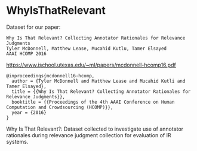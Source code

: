 # WhyIsThatRelevant

Dataset for our paper:

```
Why Is That Relevant? Collecting Annotator Rationales for Relevance Judgments
Tyler McDonnell, Matthew Lease, Mucahid Kutlu, Tamer Elsayed
AAAI HCOMP 2016
```
https://www.ischool.utexas.edu/~ml/papers/mcdonnell-hcomp16.pdf

```
@inproceedings{mcdonnell16-hcomp,
  author = {Tyler McDonnell and Matthew Lease and Mucahid Kutli and Tamer Elsayed},
  title = {{Why Is That Relevant? Collecting Annotator Rationales for Relevance Judgments}},
  booktitle = {{Proceedings of the 4th AAAI Conference on Human Computation and Crowdsourcing (HCOMP)}},
  year = {2016}
}
```

Why Is That Relevant?: Dataset collected to investigate use of annotator rationales during relevance judgment collection for evaluation of IR systems.
